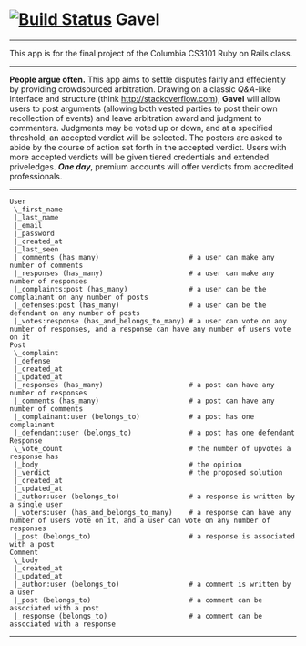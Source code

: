 [![Build Status](https://travis-ci.org/wfalkwallace/gavel.png?branch=master)](https://travis-ci.org/wfalkwallace/gavel)
Gavel
=====

---

This app is for the final project of the Columbia CS3101 Ruby on Rails class.

---

**People argue often.** This app aims to settle disputes fairly and effeciently by providing crowdsourced arbitration. Drawing on a classic _Q&A_-like interface and structure (think <http://stackoverflow.com>), **Gavel** will allow users to post arguments (allowing both vested parties to post their own recollection of events) and leave arbitration award and judgment to commenters. Judgments may be voted up or down, and at a specified threshold, an accepted verdict will be selected. The posters are asked to abide by the course of action set forth in the accepted verdict. Users with more accepted verdicts will be given tiered credentials and extended priveledges. ***One day***, premium accounts will offer verdicts from accredited professionals.

---

```
User
 \_first_name
 |_last_name
 |_email
 |_password
 |_created_at
 |_last_seen
 |_comments (has_many)                      # a user can make any number of comments
 |_responses (has_many)                     # a user can make any number of responses
 |_complaints:post (has_many)               # a user can be the complainant on any number of posts
 |_defenses:post (has_many)                 # a user can be the defendant on any number of posts
 |_votes:response (has_and_belongs_to_many) # a user can vote on any number of responses, and a response can have any number of users vote on it
Post
 \_complaint
 |_defense
 |_created_at
 |_updated_at
 |_responses (has_many)                     # a post can have any number of responses
 |_comments (has_many)                      # a post can have any number of comments
 |_complainant:user (belongs_to)            # a post has one complainant
 |_defendant:user (belongs_to)              # a post has one defendant
Response
 \_vote_count                               # the number of upvotes a response has
 |_body                                     # the opinion
 |_verdict                                  # the proposed solution
 |_created_at
 |_updated_at
 |_author:user (belongs_to)                 # a response is written by a single user
 |_voters:user (has_and_belongs_to_many)    # a response can have any number of users vote on it, and a user can vote on any number of responses
 |_post (belongs_to)                        # a response is associated with a post
Comment
 \_body
 |_created_at
 |_updated_at
 |_author:user (belongs_to)                 # a comment is written by a user
 |_post (belongs_to)                        # a comment can be associated with a post
 |_response (belongs_to)                    # a comment can be associated with a response
```

---

